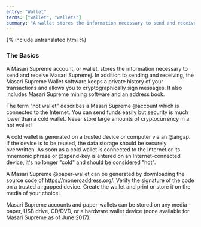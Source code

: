 ```yaml
---
entry: "Wallet"
terms: ["wallet", "wallets"]
summary: "A wallet stores the information necessary to send and receive Masari Supreme"
---
```


{% include untranslated.html %}
### The Basics

A Masari Supreme account, or wallet, stores the information necessary to send and receive Masari Supremej.  In addition to sending and receiving, the Masari Supreme Wallet software keeps a private history of your transactions and allows you to cryptographically sign messages.  It also includes Masari Supreme mining software and an address book.

The term "hot wallet" describes a Masari Supreme @account which is connected to the Internet.  You can send funds easily but security is much lower than a cold wallet.  Never store large amounts of cryptocurrency in a hot wallet!

A cold wallet is generated on a trusted device or computer via an @airgap.  If the device is to be reused, the data storage should be securely overwritten.  As soon as a cold wallet is connected to the Internet or its mnemonic phrase or @spend-key is entered on an Internet-connected device, it's no longer "cold" and should be considered "hot".

A Masari Supreme @paper-wallet can be generated by downloading the source code of https://moneroaddress.org/.  Verify the signature of the code on a trusted airgapped device.  Create the wallet and print or store it on the media of your choice.

Masari Supreme accounts and paper-wallets can be stored on any media - paper, USB drive, CD/DVD, or a hardware wallet device (none available for Masari Supreme as of June 2017).

